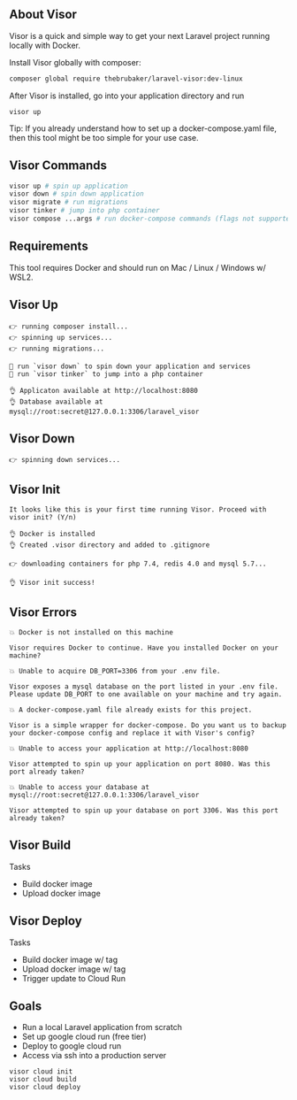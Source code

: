 ## About Visor

Visor is a quick and simple way to get your next Laravel project running locally with Docker.

Install Visor globally with composer:

```bash
composer global require thebrubaker/laravel-visor:dev-linux
```

After Visor is installed, go into your application directory and run

```
visor up
```

Tip: If you already understand how to set up a docker-compose.yaml file, then this tool might be too simple for your use case.

## Visor Commands

```bash
visor up # spin up application
visor down # spin down application
visor migrate # run migrations
visor tinker # jump into php container
visor compose ...args # run docker-compose commands (flags not supported yet)
```

## Requirements

This tool requires Docker and should run on Mac / Linux / Windows w/ WSL2.

## Visor Up

```
👉 running composer install...
👉 spinning up services...
👉 running migrations...

💪 run `visor down` to spin down your application and services
💪 run `visor tinker` to jump into a php container

👌 Applicaton available at http://localhost:8080
👌 Database available at mysql://root:secret@127.0.0.1:3306/laravel_visor
```

## Visor Down

```
👉 spinning down services...
```

## Visor Init

```
It looks like this is your first time running Visor. Proceed with visor init? (Y/n)

👌 Docker is installed
👌 Created .visor directory and added to .gitignore

👉 downloading containers for php 7.4, redis 4.0 and mysql 5.7...

👌 Visor init success!
```

## Visor Errors

```
💥 Docker is not installed on this machine

Visor requires Docker to continue. Have you installed Docker on your machine?

💥 Unable to acquire DB_PORT=3306 from your .env file.

Visor exposes a mysql database on the port listed in your .env file. Please update DB_PORT to one available on your machine and try again.

💥 A docker-compose.yaml file already exists for this project.

Visor is a simple wrapper for docker-compose. Do you want us to backup your docker-compose config and replace it with Visor's config?

💥 Unable to access your application at http://localhost:8080

Visor attempted to spin up your application on port 8080. Was this port already taken?

💥 Unable to access your database at mysql://root:secret@127.0.0.1:3306/laravel_visor

Visor attempted to spin up your database on port 3306. Was this port already taken?
```

## Visor Build

Tasks

- Build docker image
- Upload docker image

## Visor Deploy

Tasks

- Build docker image w/ tag
- Upload docker image w/ tag
- Trigger update to Cloud Run

## Goals

- Run a local Laravel application from scratch
- Set up google cloud run (free tier)
- Deploy to google cloud run
- Access via ssh into a production server

```
visor cloud init
visor cloud build
visor cloud deploy
```
